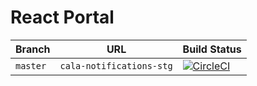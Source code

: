 # React Portal


Branch | URL | Build Status
------ | ---------- | ------------
`master` | `cala-notifications-stg` | [![CircleCI](https://circleci.com/gh/ca-la/react-portal/tree/master.svg?style=svg)](https://circleci.com/gh/ca-la/react-portal/tree/master)
